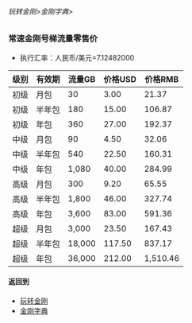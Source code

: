###### 玩转金刚>金刚字典>
### 常速金刚号梯流量零售价

- 执行汇率：人民币/美元=7.12482000

|级别|有效期|流量GB|价格USD|价格RMB|
|------| ------| ------| ------|------| 
|初级|月包|30|3.00|21.37|
|初级 |半年包|180|15.00|106.87| 
|初级 |年包|360|27.00|192.37| 
|中级 |月包|90|4.50|32.06|
|中级 |半年包|540|22.50|160.31|
|中级 |年包|1,080|40.00|284.99|
|高级 |月包|300|9.20|65.55|
|高级 |半年包|1,800|46.00|327.74|
|高级 |年包|3,600|83.00|591.36|
|超级|月包|3,000|23.50|167.43|
|超级 |半年包|18,000|117.50|837.17|
|超级 |年包|36,000|212.00|1,510.46|



#### 返回到
- [玩转金刚](https://github.com/a2zitpro/web/blob/master/LadderFree/A.md)
- [金刚字典](https://github.com/a2zitpro/web/blob/master/LadderFree/kkDictionary/KKDictionary.md)
